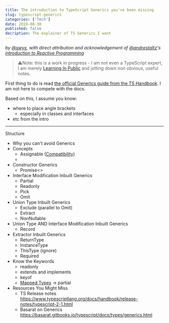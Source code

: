 ```yaml
---
title: The introduction to TypeScript Generics you've been missing
slug: typescript-generics
categories: ['Tech']
date: 2019-08-30
published: false
decription: The explainer of TS Generics I want
---
```


_by [@swyx](https://twitter.com/swyx), with direct attribution and acknowledgement of [@andrestaltz](https://twitter.com/andrestaltz)'s [introduction to Reactive Programming](https://gist.github.com/staltz/868e7e9bc2a7b8c1f754)_

> ⚠️Note: this is a work in progress - I am not even a TypeScript expert, I am merely [Learning In Public](https://www.swyx.io/writing/learn-in-public/) and jotting down non obvious, useful notes.

First thing to do is read [the official Generics guide from the TS Handbook](http://www.typescriptlang.org/docs/handbook/generics.html). I am not here to compete with the docs.

Based on this, I assume you know:

- where to place angle brackets
  - especially in classes and interfaces
- etc from the intro

---

Structure

- Why you can't avoid Generics
- Concepts
  - Assignable ([Compatibility](https://www.typescriptlang.org/docs/handbook/type-compatibility.html#subtype-vs-assignment))
  -
- Constructor Generics
  - Promise<>
- Interface Modification Inbuilt Generics
  - Partial
  - Readonly
  - Pick
  - Omit
- Union Type Inbuilt Generics
  - Exclude (parallel to Omit)
  - Extract
  - NonNullable
- Union Type AND Interface Modification Inbuilt Generics
  - Record
- Extractor Inbuilt Generics
  - ReturnType
  - InstanceType
  - ThisType (ignore)
  - Required
- Know the Keywords
  - readonly
  - extends and implements
  - keyof
  - [Mapped Types](https://www.typescriptlang.org/docs/handbook/release-notes/typescript-2-1.html#mapped-types) -> partial
- Resources You Might Miss
  - TS Release notes https://www.typescriptlang.org/docs/handbook/release-notes/typescript-2-1.html
  - Basarat on Generics https://basarat.gitbooks.io/typescript/docs/types/generics.html
